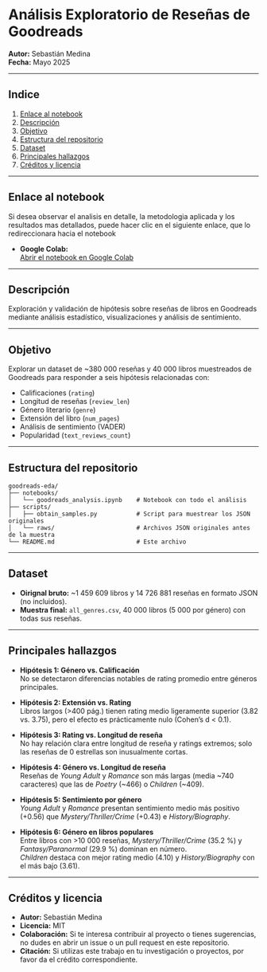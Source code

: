 # Análisis Exploratorio de Reseñas de Goodreads

**Autor:** Sebastián Medina  
**Fecha:** Mayo 2025

---
## Indice

1. [Enlace al notebook](#enlace-al-notebook)
2. [Descripción](#descripción)
3. [Objetivo](#objetivo)
4. [Estructura del repositorio](#estructura-del-repositorio)
5. [Dataset](#dataset)
6. [Principales hallazgos](#principales-hallazgos)
8. [Créditos y licencia](#créditos-y-licencia)

---
## Enlace al notebook

Si desea observar el analisis en detalle, la metodologia aplicada y los resultados mas detallados, puede hacer clic en el siguiente enlace, que lo redireccionara hacia el notebook

- **Google Colab:**  
  [Abrir el notebook en Google Colab](https://colab.research.google.com/drive/1VcHHQg-V92mtW1XzeEe_owLVefp5wvtk?usp=sharing)

---
## Descripción 
Exploración y validación de hipótesis sobre reseñas de libros en Goodreads mediante análisis estadístico, visualizaciones y análisis de sentimiento.

---

## Objetivo
Explorar un dataset de ~380 000 reseñas y 40 000 libros muestreados de Goodreads para responder a seis hipótesis relacionadas con:
- Calificaciones (`rating`)  
- Longitud de reseñas (`review_len`)  
- Género literario (`genre`)  
- Extensión del libro (`num_pages`)  
- Análisis de sentimiento (VADER)  
- Popularidad (`text_reviews_count`)

---

## Estructura del repositorio

```plaintext
goodreads-eda/
├── notebooks/
│   └── goodreads_analysis.ipynb    # Notebook con todo el análisis
├── scripts/
│   ├── obtain_samples.py           # Script para muestrear los JSON originales
│   └── raws/                       # Archivos JSON originales antes de la muestra
└── README.md                       # Este archivo
```
---

## Dataset
- **Oirignal bruto:** ~1 459 609 libros y 14 726 881 reseñas en formato JSON (no incluidos).  
- **Muestra final:** `all_genres.csv`, 40 000 libros (5 000 por género) con todas sus reseñas.

---

## Principales hallazgos

- **Hipótesis 1: Género vs. Calificación**  
  No se detectaron diferencias notables de rating promedio entre géneros principales.

- **Hipótesis 2: Extensión vs. Rating**  
  Libros largos (>400 pág.) tienen rating medio ligeramente superior (3.82 vs. 3.75), pero el efecto es prácticamente nulo (Cohen’s d < 0.1).

- **Hipótesis 3: Rating vs. Longitud de reseña**  
  No hay relación clara entre longitud de reseña y ratings extremos; solo las reseñas de 0 estrellas son inusualmente cortas.

- **Hipótesis 4: Género vs. Longitud de reseña**  
  Reseñas de *Young Adult* y *Romance* son más largas (media ~740 caracteres) que las de *Poetry* (~466) o *Children* (~409).

- **Hipótesis 5: Sentimiento por género**  
  *Young Adult* y *Romance* presentan sentimiento medio más positivo (+0.56) que *Mystery/Thriller/Crime* (+0.43) e *History/Biography*.

- **Hipótesis 6: Género en libros populares**  
  Entre libros con >10 000 reseñas, *Mystery/Thriller/Crime* (35.2 %) y *Fantasy/Paranormal* (29.9 %) dominan en número.  
  *Children* destaca con mejor rating medio (4.10) y *History/Biography* con el más bajo (3.61).


---
## Créditos y licencia

- **Autor:** Sebastián Medina  
- **Licencia:** MIT  
- **Colaboración:** Si te interesa contribuir al proyecto o tienes sugerencias, no dudes en abrir un issue o un pull request en este repositorio.  
- **Citación:** Si utilizas este trabajo en tu investigación o proyectos, por favor da el crédito correspondiente.
